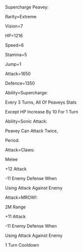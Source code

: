 Supercharge Peavey:

Rarity=Extreme

Vision=7

HP=1216

Speed=6

Stamina=5

Jump=1

Attack=1650

Defence=1350

Ability=Supercharge:

Every 3 Turns, All Of Peaveys Stats

Except HP Increase By 10 For 1 Turn

Ability=Sonic Attack:

Peavey Can Attack Twice,

Period.

Attack=Claws:

Melee

+12 Attack

-11 Enemy Defense When

Using Attack Against Enemy

Attack=MROW!:

2M Range

+11 Attack

-11 Enemy Defense When

Using Attack Against Enemy

1 Turn Cooldown
